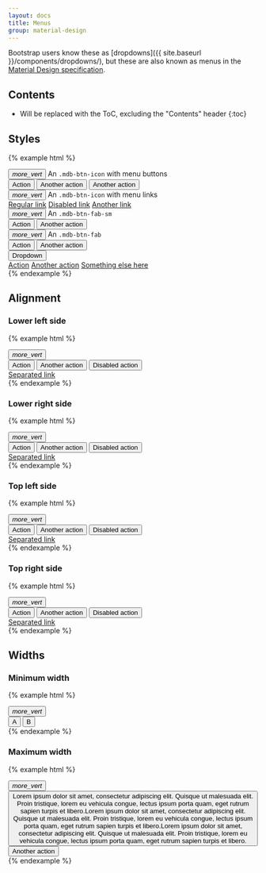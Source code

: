 ```yaml
---
layout: docs
title: Menus
group: material-design
---
```


Bootstrap users know these as [dropdowns]({{ site.baseurl }}/components/dropdowns/), but these are also known as menus in the [Material Design specification](https://www.google.com/design/spec/components/menus.html#menus-specs).

## Contents

* Will be replaced with the ToC, excluding the "Contents" header
{:toc}

## Styles

{% example html %}
<!-- icon with buttons -->
<div class="dropdown">
  <button class="btn mdb-btn-icon dropdown-toggle" type="button" id="ex1" data-toggle="dropdown" aria-haspopup="true" aria-expanded="false">
    <i class="material-icons">more_vert</i>
  </button>
  An <code>.mdb-btn-icon</code> with menu buttons
  <div class="dropdown-menu" aria-labelledby="ex1">
    <button class="dropdown-item" type="button">Action</button>
    <button class="dropdown-item disabled" type="button">Another action</button>
    <button class="dropdown-item" type="button">Another action</button>
  </div>
</div>

<!-- icon with links -->
<div class="dropdown">
  <button class="btn mdb-btn-icon dropdown-toggle" type="button" id="ex2" data-toggle="dropdown" aria-haspopup="true" aria-expanded="false">
    <i class="material-icons">more_vert</i>
  </button>
  An <code>.mdb-btn-icon</code> with menu links
  <div class="dropdown-menu" aria-labelledby="ex2">
    <a class="dropdown-item" href="#">Regular link</a>
    <a class="dropdown-item disabled" href="#">Disabled link</a>
    <a class="dropdown-item" href="#">Another link</a>
  </div>
</div>

<!-- fab-sm -->
<div class="dropdown">
  <button class="btn mdb-btn-fab mdb-btn-fab-sm dropdown-toggle" type="button" id="ex3" data-toggle="dropdown" aria-haspopup="true" aria-expanded="false">
    <i class="material-icons">more_vert</i>
  </button>
  An <code>.mdb-btn-fab-sm</code>
  <div class="dropdown-menu" aria-labelledby="ex3">
    <button class="dropdown-item" type="button">Action</button>
    <button class="dropdown-item" type="button">Another action</button>
  </div>
</div>

<!-- fab -->
<div class="dropdown">
  <button class="btn mdb-btn-fab dropdown-toggle" type="button" id="ex4" data-toggle="dropdown" aria-haspopup="true" aria-expanded="false">
    <i class="material-icons">more_vert</i>
  </button>
  An <code>.mdb-btn-fab</code>
  <div class="dropdown-menu" aria-labelledby="ex4">
    <button class="dropdown-item" type="button">Action</button>
    <button class="dropdown-item" type="button">Another action</button>
  </div>
</div>

<!-- default btn -->
<div class="dropdown open">
  <button class="btn dropdown-toggle" type="button" id="buttonMenu1" data-toggle="dropdown" aria-haspopup="true" aria-expanded="false">
    Dropdown
  </button>
  <div class="dropdown-menu" aria-labelledby="buttonMenu1">
    <a class="dropdown-item" href="#">Action</a>
    <a class="dropdown-item" href="#">Another action</a>
    <a class="dropdown-item" href="#">Something else here</a>
  </div>
</div>
{% endexample %}


## Alignment

### Lower left side
{% example html %}
<div class="dropdown open">
  <button class="btn mdb-btn-icon dropdown-toggle" type="button" id="ll1" data-toggle="dropdown" aria-haspopup="true" aria-expanded="false">
    <i class="material-icons">more_vert</i>
  </button>
  <div class="dropdown-menu" aria-labelledby="ll1">
    <button class="dropdown-item" type="button">Action</button>
    <button class="dropdown-item" type="button">Another action</button>
    <button class="dropdown-item disabled" type="button">Disabled action</button>
    <div class="dropdown-divider"> </div>
    <a class="dropdown-item" href="#">Separated link</a>
  </div>
</div>
{% endexample %}

### Lower right side
{% example html %}
<div class="dropdown open pull-right">
  <button class="btn mdb-btn-icon dropdown-toggle" type="button" id="lr1" data-toggle="dropdown" aria-haspopup="true" aria-expanded="false">
    <i class="material-icons">more_vert</i>
  </button>
  <div class="dropdown-menu dropdown-menu-right" aria-labelledby="lr1">
    <button class="dropdown-item" type="button">Action</button>
    <button class="dropdown-item" type="button">Another action</button>
    <button class="dropdown-item disabled" type="button">Disabled action</button>
    <div class="dropdown-divider"> </div>
    <a class="dropdown-item" href="#">Separated link</a>
  </div>
</div>
{% endexample %}

### Top left side
{% example html %}
<div class="dropdown open">
  <button class="btn mdb-btn-icon dropdown-toggle" type="button" id="tl1" data-toggle="dropdown" aria-haspopup="true" aria-expanded="false">
    <i class="material-icons">more_vert</i>
  </button>
  <div class="dropdown-menu dropdown-menu-top-left" aria-labelledby="tl1">
    <button class="dropdown-item" type="button">Action</button>
    <button class="dropdown-item" type="button">Another action</button>
    <button class="dropdown-item disabled" type="button">Disabled action</button>
    <div class="dropdown-divider"> </div>
    <a class="dropdown-item" href="#">Separated link</a>
  </div>
</div>
{% endexample %}

### Top right side
{% example html %}
<div class="dropdown open pull-right">
  <button class="btn mdb-btn-icon dropdown-toggle" type="button" id="tr1" data-toggle="dropdown" aria-haspopup="true" aria-expanded="false">
    <i class="material-icons">more_vert</i>
  </button>
  <div class="dropdown-menu dropdown-menu-top-right" aria-labelledby="tr1">
    <button class="dropdown-item" type="button">Action</button>
    <button class="dropdown-item" type="button">Another action</button>
    <button class="dropdown-item disabled" type="button">Disabled action</button>
    <div class="dropdown-divider"> </div>
    <a class="dropdown-item" href="#">Separated link</a>
  </div>
</div>
{% endexample %}



## Widths

### Minimum width

{% example html %}
<div class="dropdown open pull-right">
  <button class="btn mdb-btn-icon dropdown-toggle" type="button" id="mw1" data-toggle="dropdown" aria-haspopup="true" aria-expanded="false">
    <i class="material-icons">more_vert</i>
  </button>
  <div class="dropdown-menu dropdown-menu-right" aria-labelledby="mw1">
    <button class="dropdown-item" type="button">A</button>
    <button class="dropdown-item" type="button">B</button>
  </div>
</div>
{% endexample %}


### Maximum width

{% example html %}
<div class="dropdown open pull-right">
  <button class="btn mdb-btn-icon dropdown-toggle" type="button" id="mw2" data-toggle="dropdown" aria-haspopup="true" aria-expanded="false">
    <i class="material-icons">more_vert</i>
  </button>
  <div class="dropdown-menu dropdown-menu-right" aria-labelledby="mw2">
    <button class="dropdown-item" type="button">Lorem ipsum dolor sit amet, consectetur adipiscing elit. Quisque ut malesuada elit. Proin tristique, lorem eu vehicula congue, lectus ipsum porta quam, eget rutrum sapien turpis et libero.Lorem ipsum dolor sit amet, consectetur adipiscing elit. Quisque ut malesuada elit. Proin tristique, lorem eu vehicula congue, lectus ipsum porta quam, eget rutrum sapien turpis et libero.Lorem ipsum dolor sit amet, consectetur adipiscing elit. Quisque ut malesuada elit. Proin tristique, lorem eu vehicula congue, lectus ipsum porta quam, eget rutrum sapien turpis et libero.</button>
    <button class="dropdown-item" type="button">Another action</button>
  </div>
</div>
{% endexample %}
